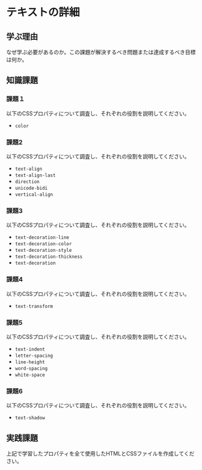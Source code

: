 # テキストの詳細

## 学ぶ理由

なぜ学ぶ必要があるのか。この課題が解決するべき問題または達成するべき目標は何か。

## 知識課題

### 課題１

以下のCSSプロパティについて調査し、それぞれの役割を説明してください。

- `color`

### 課題2

以下のCSSプロパティについて調査し、それぞれの役割を説明してください。

- `text-align`
- `text-align-last`
- `direction`
- `unicode-bidi`
- `vertical-align`

### 課題3

以下のCSSプロパティについて調査し、それぞれの役割を説明してください。

- `text-decoration-line`
- `text-decoration-color`
- `text-decoration-style`
- `text-decoration-thickness`
- `text-decoration`

### 課題4

以下のCSSプロパティについて調査し、それぞれの役割を説明してください。

- `text-transform`

### 課題5

以下のCSSプロパティについて調査し、それぞれの役割を説明してください。

- `text-indent`
- `letter-spacing`
- `line-height`
- `word-spacing`
- `white-space`

### 課題6

以下のCSSプロパティについて調査し、それぞれの役割を説明してください。

- `text-shadow`

## 実践課題

上記で学習したプロパティを全て使用したHTMLとCSSファイルを作成してください。
